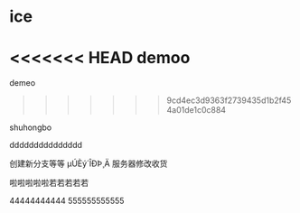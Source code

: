 # ice
<<<<<<< HEAD
demoo
=======
demeo
>>>>>>> 9cd4ec3d9363f2739435d1b2f454a01de1c0c884

shuhongbo


ddddddddddddddd

创建新分支等等
µÚÈý´ÎÐÞ¸Ä
服务器修改收货


啦啦啦啦啦若若若若若

44444444444
555555555555